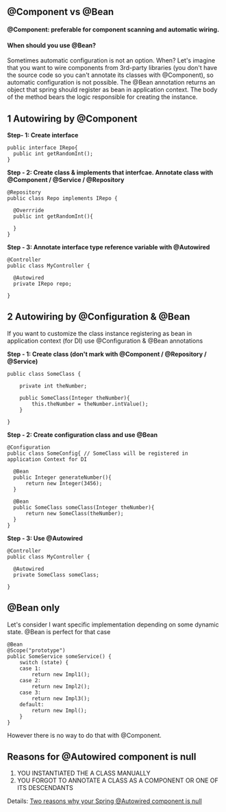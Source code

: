 ## @Component vs @Bean

####  @Component: preferable for component scanning and automatic wiring.

#### When should you use @Bean?
Sometimes automatic configuration is not an option. When? Let's imagine that you want to wire components from 3rd-party libraries (you don't have the source code so you can't annotate its classes with @Component), so automatic configuration is not possible.
The @Bean annotation returns an object that spring should register as bean in application context. The body of the method bears the logic responsible for creating the instance.

## 1 Autowiring by @Component
**Step- 1: Create interface**
```
public interface IRepo{
  public int getRandomInt();
}
```
**Step - 2: Create class & implements that interfcae. Annotate class with @Component / @Service / @Repository**
```
@Repository
public class Repo implements IRepo {

  @Overrride
  public int getRandomInt(){
  
  }
}
```
**Step - 3: Annotate interface type reference variable with @Autowired**
```
@Controller
public class MyController {

  @Autowired
  private IRepo repo;
  
}
```
## 2 Autowiring by @Configuration & @Bean
If you want to customize the class instance registering as bean in application context (for DI) use @Configuration & @Bean annotations    

**Step - 1: Create class (don't mark with @Component / @Repository / @Service)**
```
public class SomeClass {

    private int theNumber;

    public SomeClass(Integer theNumber){
        this.theNumber = theNumber.intValue();
    }

}
```
**Step - 2: Create configuration class and use @Bean**
```
@Configuration
public class SomeConfig{ // SomeClass will be registered in application Context for DI

  @Bean
  public Integer generateNumber(){
      return new Integer(3456);
  }

  @Bean
  public SomeClass someClass(Integer theNumber){
      return new SomeClass(theNumber);
  }
}
```
**Step - 3: Use @Autowired**
```
@Controller
public class MyController {

  @Autowired
  private SomeClass someClass;
  
}
```

## @Bean only
Let's consider I want specific implementation depending on some dynamic state. @Bean is perfect for that case
```
@Bean
@Scope("prototype")
public SomeService someService() {
    switch (state) {
    case 1:
        return new Impl1();
    case 2:
        return new Impl2();
    case 3:
        return new Impl3();
    default:
        return new Impl();
    }
}
```
However there is no way to do that with @Component.

## Reasons for @Autowired component is null
1. YOU INSTANTIATED THE A CLASS MANUALLY
2. YOU FORGOT TO ANNOTATE A CLASS AS A COMPONENT OR ONE OF ITS DESCENDANTS

Details: [Two reasons why your Spring @Autowired component is null](https://www.moreofless.co.uk/spring-mvc-java-autowired-component-null-repository-service/)

